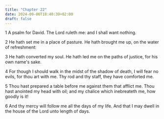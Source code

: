 ```yaml
---
title: "Chapter 22"
date: 2024-09-06T18:40:39+02:00
draft: false
---
```




1 A psalm for David. The Lord ruleth me: and I shall want nothing.

2 He hath set me in a place of pasture. He hath brought me up, on the water of refreshment:

3 He hath converted my soul. He hath led me on the paths of justice, for his own name's sake.

4 For though I should walk in the midst of the shadow of death, I will fear no evils, for thou art with me. Thy rod and thy staff, they have comforted me.

5 Thou hast prepared a table before me against them that afflict me. Thou hast anointed my head with oil; and my chalice which inebreateth me, how goodly is it!

6 And thy mercy will follow me all the days of my life. And that I may dwell in the house of the Lord unto length of days.

